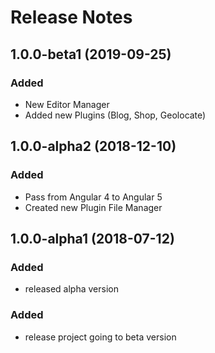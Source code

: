 # Release Notes

## 1.0.0-beta1 (2019-09-25)

### Added
- New Editor Manager
- Added new Plugins (Blog, Shop, Geolocate)

## 1.0.0-alpha2 (2018-12-10)

### Added

- Pass from Angular 4 to Angular 5
- Created new Plugin File Manager

## 1.0.0-alpha1 (2018-07-12)

### Added

- released alpha version

### Added

- release project going to beta version